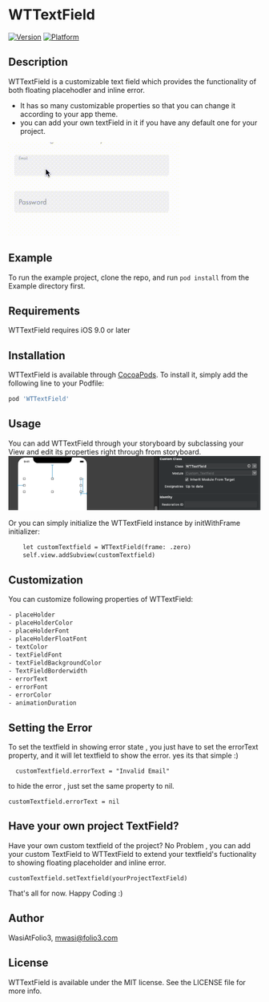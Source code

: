 # WTTextField

[![Version](https://img.shields.io/cocoapods/v/WTTextField.svg?style=flat)](https://cocoapods.org/pods/WTTextField)
[![Platform](https://img.shields.io/cocoapods/p/WTTextField.svg?style=flat)](https://cocoapods.org/pods/WTTextField)

## Description
WTTextField is a customizable text field which provides the functionality of both floating placehodler and inline error.
 - It has so many customizable properties so that you can change it according to your app theme.
 - you can add your own textField in it if you have any default one for your project.

![demo-video](https://github.com/WasiAtFolio3/WTTextField/blob/master/WTTextField-demo.gif)

## Example

To run the example project, clone the repo, and run `pod install` from the Example directory first.

## Requirements
WTTextField requires iOS 9.0 or later

## Installation

WTTextField is available through [CocoaPods](https://cocoapods.org). To install
it, simply add the following line to your Podfile:

```ruby
pod 'WTTextField'
```

## Usage 
You can add WTTextField through your storyboard by subclassing your View and edit its properties right through from storyboard.
![Adding-from-storyboard](https://github.com/WasiAtFolio3/WTTextField/blob/master/adding-from-storyboard.png)

Or you can simply initialize the WTTextField instance by initWithFrame initializer:
        
        let customTextfield = WTTextField(frame: .zero)
        self.view.addSubview(customTextfield)
        
     
## Customization
You can customize following properties of WTTextField:

    - placeHolder 
    - placeHolderColor
    - placeHolderFont
    - placeHolderFloatFont
    - textColor
    - textFieldFont
    - textFieldBackgroundColor
    - TextFieldBorderwidth
    - errorText
    - errorFont
    - errorColor
    - animationDuration

## Setting the Error
To set the textfield in showing error state , you just have to set the errorText property, and it will let textfield to show the error. yes its that simple :)
```
  customTextfield.errorText = "Invalid Email"
```
 to hide the error , just set the same property to nil.
 
 ```
 customTextfield.errorText = nil
 ```

## Have your own project TextField?
Have your own custom textfield of the project? No Problem , you can add your custom TextField to WTTextField to extend your textfield's fuctionality to showing floating placeholder and inline error.
```
customTextfield.setTextfield(yourProjectTextField)
```
That's all for now.
Happy Coding :)

## Author

WasiAtFolio3, mwasi@folio3.com

## License

WTTextField is available under the MIT license. See the LICENSE file for more info.
